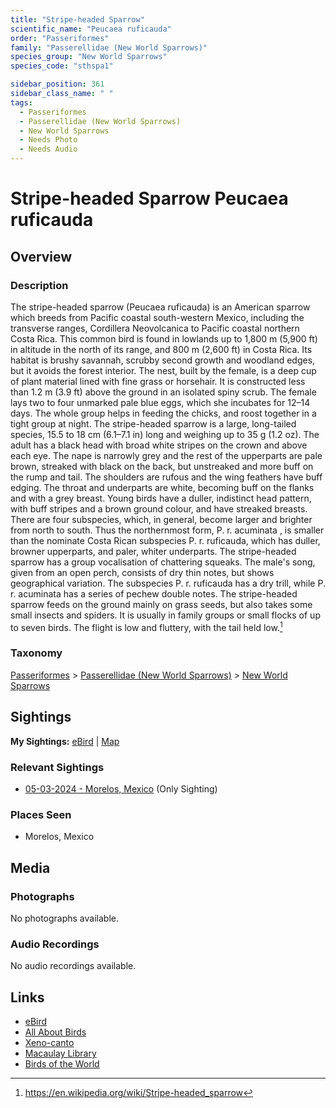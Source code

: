 ```yaml
---
title: "Stripe-headed Sparrow"
scientific_name: "Peucaea ruficauda"
order: "Passeriformes"
family: "Passerellidae (New World Sparrows)"
species_group: "New World Sparrows"
species_code: "sthspa1"

sidebar_position: 361
sidebar_class_name: " "
tags: 
  - Passeriformes
  - Passerellidae (New World Sparrows)
  - New World Sparrows
  - Needs Photo
  - Needs Audio
---
```


# Stripe-headed Sparrow <span className='sci_name'>Peucaea ruficauda</span>

## Overview

### Description
The stripe-headed sparrow (Peucaea ruficauda) is an American sparrow which breeds from Pacific coastal south-western Mexico, including the transverse ranges, Cordillera Neovolcanica to Pacific coastal northern Costa Rica.
This common bird is found in lowlands up to 1,800 m (5,900 ft) in altitude in the north of its range, and 800 m (2,600 ft) in Costa Rica. Its habitat is brushy savannah, scrubby second growth and woodland edges, but it avoids the forest interior.
The nest, built by the female, is a deep cup of plant material lined with fine grass or horsehair. It is constructed less than 1.2 m (3.9 ft) above the ground in an isolated spiny scrub. The female lays two to four unmarked pale blue eggs, which she incubates for 12–14 days. The whole group helps in feeding the chicks, and roost together in a tight group at night.
The stripe-headed sparrow is a large, long-tailed species, 15.5 to 18 cm (6.1–7.1 in) long and weighing up to 35 g (1.2 oz). The adult has a black head with broad white stripes on the crown and above each eye. The nape is narrowly grey and the rest of the upperparts are pale brown, streaked with black on the back, but unstreaked and more buff on the rump and tail. The shoulders are rufous and the wing feathers have buff edging. The throat and underparts are white, becoming buff on the flanks and with a grey breast.
Young birds have a duller, indistinct head pattern, with buff stripes and a brown ground colour, and have streaked breasts.
There are four subspecies, which, in general, become larger and brighter from north to south. Thus the northernmost form, P. r. acuminata , is smaller than the nominate Costa Rican subspecies P. r. ruficauda, which has duller, browner upperparts, and paler, whiter underparts.
The stripe-headed sparrow has a group vocalisation of chattering squeaks. The male's song, given from an open perch, consists of dry thin notes, but shows geographical variation. The subspecies P. r. ruficauda has a dry trill, while P. r. acuminata has a series of pechew double notes.
The stripe-headed sparrow feeds on the ground mainly on grass seeds, but also takes some small insects and spiders. It is usually in family groups or small flocks of up to seven birds. The flight is low and fluttery, with the tail held low.[^1]

[^1]: https://en.wikipedia.org/wiki/Stripe-headed_sparrow

### Taxonomy
[Passeriformes](/tags/passeriformes) > [Passerellidae (New World Sparrows)](/tags/passerellidae-new-world-sparrows) > [New World Sparrows](/tags/new-world-sparrows)


## Sightings

**My Sightings:** [eBird](https://ebird.org/lifelist?r=world&time=life&spp=sthspa1) | [Map](/map?species_code=sthspa1)

### Relevant Sightings

* [05-03-2024 - Morelos, Mexico](https://ebird.org/checklist/S171768235) (Only Sighting)

### Places Seen

* Morelos, Mexico



## Media
### Photographs
No photographs available.

### Audio Recordings
No audio recordings available.

## Links
* [eBird](https://ebird.org/species/sthspa1) 
* [All About Birds](https://www.allaboutbirds.org/guide/sthspa1) 
* [Xeno-canto](https://www.xeno-canto.org/species/peucaea-ruficauda) 
* [Macaulay Library](https://search.macaulaylibrary.org/catalog?taxonCode=sthspa1&sort=rating_rank_desc)
* [Birds of the World](https://birdsoftheworld.org/bow/species/sthspa1)
